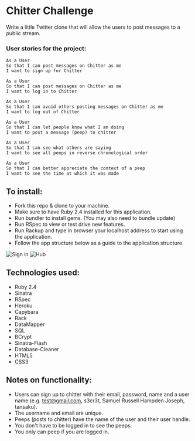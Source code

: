 Chitter Challenge
=================

Write a little Twitter clone that will allow the users to post messages to a public stream.

### User stories for the project:

```
As a User
So that I can post messages on Chitter as me
I want to sign up for Chitter

As a User
So that I can post messages on Chitter as me
I want to log in to Chitter

As a User
So that I can avoid others posting messages on Chitter as me
I want to log out of Chitter

As a User
So that I can let people know what I am doing  
I want to post a message (peep) to chitter

As a User
So that I can see what others are saying  
I want to see all peeps in reverse chronological order

As a User
So that I can better appreciate the context of a peep
I want to see the time at which it was made
```

## To install:

* Fork this repo & clone to your machine.
* Make sure to have Ruby 2.4 installed for this application.
* Run bundler to install gems. (You may also need to bundle update)
* Run RSpec to view or test drive new features.
* Run Rackup and type in browser your localhost address to start using the application.
* Follow the app structure below as a guide to the application structure.

![Sign in]()
![Hub]()

## Technologies used:

* Ruby 2.4
* Sinatra
* RSpec
* Heroku
* Capybara
* Rack
* DataMapper
* SQL
* BCrypt
* Sinatra-Flash
* Database-Cleaner
* HTML5
* CSS3

Notes on functionality:
------

* Users can sign up to chitter with their email, password, name and a user name (e.g. test@gmail.com, s3cr3t, Samuel Russell Hampden Joseph, tansaku).
* The username and email are unique.
* Peeps (posts to chitter) have the name of the user and their user handle.
* You don't have to be logged in to see the peeps.
* You only can peep if you are logged in.
